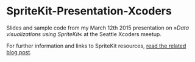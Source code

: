 # SpriteKit-Presentation-Xcoders
Slides and sample code from my March 12th 2015 presentation on »*Data visualizations using SpriteKit*« at the Seattle Xcoders meetup.

For further information and links to SpriteKit resources, [read the related blog post](http://www.theevilboss.com/blog/2015/3/12/playful-data-visualizations-using-sprite-kit).
